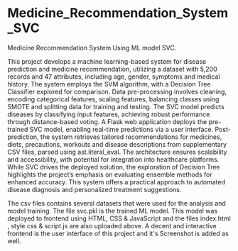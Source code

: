 # Medicine_Recommendation_System_SVC
Medicine Recommendation System Using ML model SVC.

This project develops a machine learning-based system for disease prediction and medicine recommendation, utilizing a dataset with 5,200 records and 47 attributes, including age, gender, symptoms and medical history. The system employs the SVM algorithm, with a Decision Tree Classifier explored for comparison. Data pre-processing involves cleaning, encoding categorical features, scaling features, balancing classes using SMOTE and splitting data for training and testing. The SVC model predicts diseases by classifying input features, achieving robust performance through distance-based voting. A Flask web application deploys the pre-trained SVC model, enabling real-time predictions via a user interface. Post-prediction, the system retrieves tailored recommendations for medicines, diets, precautions, workouts and disease descriptions from supplementary CSV files, parsed using ast.literal_eval. The architecture ensures scalability and accessibility, with potential for integration into healthcare platforms. While SVC drives the deployed solution, the exploration of Decision Tree highlights the project’s emphasis on evaluating ensemble methods for enhanced accuracy. This system offers a practical approach to automated disease diagnosis and personalized treatment suggestions. 


The csv files contains several datasets that were used for the analysis and model training.
The file svc.pkl is the trained ML model.
This model was deployed to frontend using HTML, CSS & JavaScript and the files index.html , style.css & script.js are also uploaded above.
A decent and interactive frontend is the user interface of this project and it's Screenshot is added as well.
